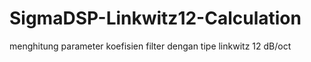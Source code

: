 # SigmaDSP-Linkwitz12-Calculation
menghitung parameter koefisien filter dengan tipe linkwitz 12 dB/oct
